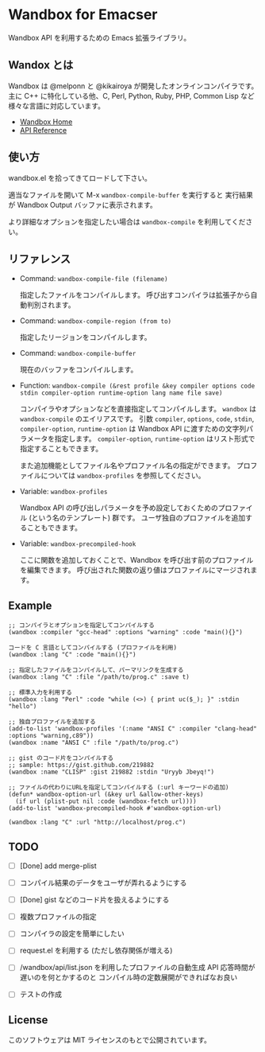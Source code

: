 Wandbox for Emacser
===================

Wandbox API を利用するための Emacs 拡張ライブラリ。


## Wandox とは

Wandbox は @melponn と @kikairoya が開発したオンラインコンパイラです。
主に C++ に特化している他、C, Perl, Python, Ruby, PHP, Common Lisp など
様々な言語に対応しています。

* [Wandbox Home](http://melpon.org/wandbox/)
* [API Reference](https://github.com/melpon/wandbox/blob/master/kennel/API.rst)


## 使い方

wandbox.el を拾ってきてロードして下さい。

適当なファイルを開いて M-x `wandbox-compile-buffer` を実行すると
実行結果が Wandbox Output バッファに表示されます。

より詳細なオプションを指定したい場合は `wandbox-compile` を利用してください。


## リファレンス

- Command: `wandbox-compile-file (filename)`

  指定したファイルをコンパイルします。
  呼び出すコンパイラは拡張子から自動判別されます。

- Command: `wandbox-compile-region (from to)`

  指定したリージョンをコンパイルします。

- Command: `wandbox-compile-buffer`

  現在のバッファをコンパイルします。

- Function: `wandbox-compile (&rest profile &key compiler options code stdin compiler-option runtime-option lang name file save)`

  コンパイラやオプションなどを直接指定してコンパイルします。
  `wandbox` は `wandbox-compile` のエイリアスです。
  引数 `compiler`, `options`, `code`, `stdin`, `compiler-option`, `runtime-option` は
  Wandbox API に渡すための文字列パラメータを指定します。
  `compiler-option`, `runtime-option` はリスト形式で指定することもできます。

  また追加機能としてファイル名やプロファイル名の指定ができます。
  プロファイルについては `wandbox-profiles` を参照してください。

- Variable: `wandbox-profiles`

  Wandbox API の呼び出しパラメータを予め設定しておくためのプロファイル (という名のテンプレート) 群です。
  ユーザ独自のプロファイルを追加することもできます。

- Variable: `wandbox-precompiled-hook`

  ここに関数を追加しておくことで、Wandbox を呼び出す前のプロファイルを編集できます。
  呼び出された関数の返り値はプロファイルにマージされます。


## Example

```elisp
;; コンパイラとオプションを指定してコンパイルする
(wandbox :compiler "gcc-head" :options "warning" :code "main(){}")
```

```elisp
コードを C 言語としてコンパイルする (プロファイルを利用)
(wandbox :lang "C" :code "main(){}")
```

```elisp
;; 指定したファイルをコンパイルして、パーマリンクを生成する
(wandbox :lang "C" :file "/path/to/prog.c" :save t)
```

```elisp
;; 標準入力を利用する
(wandbox :lang "Perl" :code "while (<>) { print uc($_); }" :stdin "hello")
```

```elisp
;; 独自プロファイルを追加する
(add-to-list 'wandbox-profiles '(:name "ANSI C" :compiler "clang-head" :options "warning,c89"))
(wandbox :name "ANSI C" :file "/path/to/prog.c")
```

```elisp
;; gist のコード片をコンパイルする
;; sample: https://gist.github.com/219882
(wandbox :name "CLISP" :gist 219882 :stdin "Uryyb Jbeyq!")
```

```elisp
;; ファイルの代わりにURLを指定してコンパイルする (:url キーワードの追加)
(defun* wandbox-option-url (&key url &allow-other-keys)
  (if url (plist-put nil :code (wandbox-fetch url))))
(add-to-list 'wandbox-precompiled-hook #'wandbox-option-url)

(wandbox :lang "C" :url "http://localhost/prog.c")
```


## TODO

- [ ] [Done] add merge-plist
- [ ] コンパイル結果のデータをユーザが弄れるようにする
- [ ] [Done] gist などのコード片を扱えるようにする
- [ ] 複数プロファイルの指定
- [ ] コンパイラの設定を簡単にしたい
- [ ] request.el を利用する (ただし依存関係が増える)
- [ ] /wandbox/api/list.json を利用したプロファイルの自動生成
      API 応答時間が遅いのを何とかするのと
      コンパイル時の定数展開ができればなお良い
- [ ] テストの作成


## License

このソフトウェアは MIT ライセンスのもとで公開されています。

